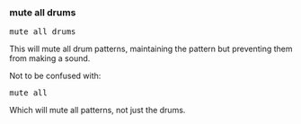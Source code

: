 ### mute all drums

<pre>
mute all drums
</pre>

This will mute all drum patterns, maintaining the pattern but preventing them from making a sound.

Not to be confused with:

<pre>
mute all
</pre>

Which will mute all patterns, not just the drums.